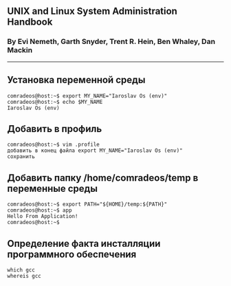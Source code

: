 ## UNIX and Linux System Administration Handbook
### By Evi Nemeth, Garth Snyder, Trent R. Hein, Ben Whaley, Dan Mackin  
---
## Установка переменной среды
```
comradeos@host:~$ export MY_NAME="Iaroslav Os (env)"  
comradeos@host:~$ echo $MY_NAME  
Iaroslav Os (env)  
```

## Добавить в профиль
```
comradeos@host:~$ vim .profile
добавить в конец файла export MY_NAME="Iaroslav Os (env)"
сохранить
```

## Добавить папку /home/comradeos/temp в переменные среды
<!-- в папке temp есть бинарь который выводит Hello From Application! -->
```
comradeos@host:~$ export PATH="${HOME}/temp:${PATH}"
comradeos@host:~$ app
Hello From Application!
comradeos@host:~$
```

## Определение факта инсталляции программного обеспечения
```
which gcc
whereis gcc
```